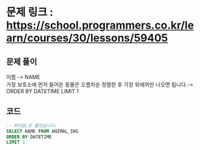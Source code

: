 # 문제 링크 : https://school.programmers.co.kr/learn/courses/30/lessons/59405

## 문제 풀이 
이름 -> NAME <br/>
가장 보호소에 먼저 들어온 동물은 오름차순 정렬한 후 가장 위에꺼만 나오면 됩니다.-> ORDER BY DATETIME LIMIT 1


## 코드
```sql
-- MYSQL로 풀었습니다.
SELECT NAME FROM ANIMAL_INS
ORDER BY DATETIME
LIMIT 1
```